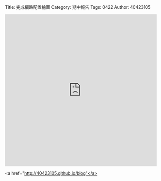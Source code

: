 Title: 完成網路配置繪圖
Category: 期中報告
Tags: 0422
Author: 40423105
<iframe src="http://i.imgur.com/3uEHZV1.jpg" width="500" height="500" frameborder="0" webkitallowfullscreen mozallowfullscreen allowfullscreen></iframe>

<a href="http://40423105.github.io/blog"</a>
